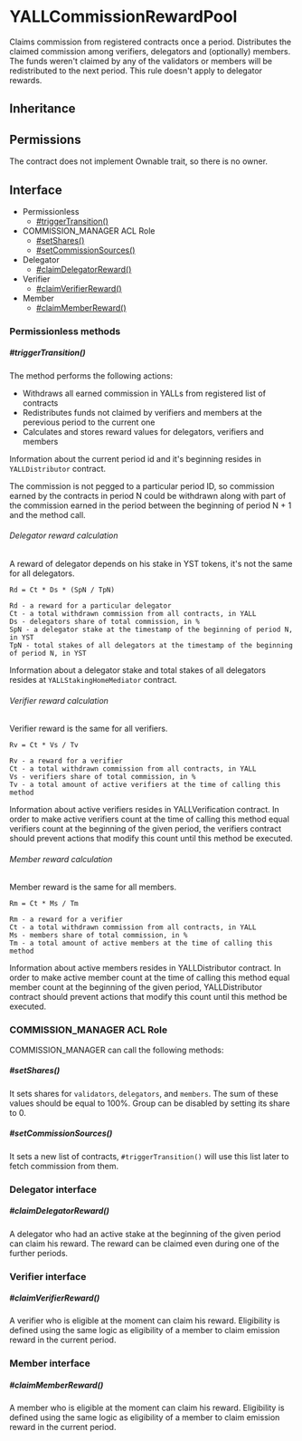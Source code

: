 # YALLCommissionRewardPool

Claims commission from registered contracts once a period. Distributes the claimed commission among verifiers, delegators and (optionally) members. The funds weren't claimed by any of the validators or members will be redistributed to the next period. This rule doesn't apply to delegator rewards.

## Inheritance

## Permissions
The contract does not implement Ownable trait, so there is no owner.

## Interface

* Permissionless
  * [#triggerTransition()](#triggerTransition)
* COMMISSION_MANAGER ACL Role
  * [#setShares()](#setShares)
  * [#setCommissionSources()](#setCommissionSources)
* Delegator
  * [#claimDelegatorReward()](#claimDelegatorReward)
* Verifier
  * [#claimVerifierReward()](#claimVerifierReward)
* Member
  * [#claimMemberReward()](#claimMemberReward)


### Permissionless methods

##### #triggerTransition()

The method performs the following actions:

* Withdraws all earned commission in YALLs from registered list of contracts
* Redistributes funds not claimed by verifiers and members at the perevious period to the current one
* Calculates and stores reward values for delegators, verifiers and members

Information about the current period id and it's beginning resides in `YALLDistributor` contract.

The commission is not pegged to a particular period ID, so commission earned by the contracts in period N could be withdrawn along with part of the commission earned in the period between the beginning of period N + 1 and the method call.

###### Delegator reward calculation

A reward of delegator depends on his stake in YST tokens, it's not the same for all delegators.

```
Rd = Ct * Ds * (SpN / TpN)

Rd - a reward for a particular delegator
Ct - a total withdrawn commission from all contracts, in YALL
Ds - delegators share of total commission, in %
SpN - a delegator stake at the timestamp of the beginning of period N, in YST
TpN - total stakes of all delegators at the timestamp of the beginning of period N, in YST
```

Information about a delegator stake and total stakes of all delegators resides at `YALLStakingHomeMediator` contract.


###### Verifier reward calculation

Verifier reward is the same for all verifiers.

```
Rv = Ct * Vs / Tv

Rv - a reward for a verifier
Ct - a total withdrawn commission from all contracts, in YALL
Vs - verifiers share of total commission, in %
Tv - a total amount of active verifiers at the time of calling this method
```

Information about active verifiers resides in YALLVerification contract. In order to make active verifiers count at the time of calling this method equal verifiers count at the beginning of the given period, the verifiers contract should prevent actions that modify this count until this method be executed.

###### Member reward calculation

Member reward is the same for all members.

```
Rm = Ct * Ms / Tm

Rm - a reward for a verifier
Ct - a total withdrawn commission from all contracts, in YALL
Ms - members share of total commission, in %
Tm - a total amount of active members at the time of calling this method
```

Information about active members resides in YALLDistributor contract. In order to make active member count at the time of calling this method equal member count at the beginning of the given period, YALLDistributor contract should prevent actions that modify this count until this method be executed.

### COMMISSION_MANAGER ACL Role

COMMISSION_MANAGER can call the following methods:

##### #setShares()

It sets shares for `validators`, `delegators`, and `members`. The sum of these values should be equal to 100%. Group can be disabled by setting its share to 0.

##### #setCommissionSources()

It sets a new list of contracts, `#triggerTransition()` will use this list later to fetch commission from them.

### Delegator interface

##### #claimDelegatorReward()

A delegator who had an active stake at the beginning of the given period can claim his reward. The reward can be claimed even during one of the further periods.

### Verifier interface

##### #claimVerifierReward()
A verifier who is eligible at the moment can claim his reward. Eligibility is defined using the same logic as eligibility of a member to claim emission reward in the current period.

### Member interface

##### #claimMemberReward()
A member who is eligible at the moment can claim his reward. Eligibility is defined using the same logic as eligibility of a member to claim emission reward in the current period.
